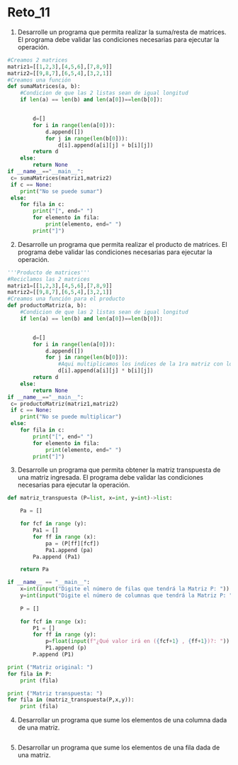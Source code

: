 # Reto_11

1. Desarrolle un programa que permita realizar la suma/resta de matrices. El programa debe validar las condiciones necesarias para ejecutar la operación.

```python
#Creamos 2 matrices
matriz1=[[1,2,3],[4,5,6],[7,8,9]]
matriz2=[[9,8,7],[6,5,4],[3,2,1]]
#Creamos una función
def sumaMatrices(a, b):
    #Condicion de que las 2 listas sean de igual longitud
    if len(a) == len(b) and len(a[0])==len(b[0]):


        d=[]
        for i in range(len(a[0])):
            d.append([])
            for j in range(len(b[0])):
                d[i].append(a[i][j] + b[i][j])
        return d
    else:
        return None
if __name__=="__main__":
 c= sumaMatrices(matriz1,matriz2)
 if c == None:
    print("No se puede sumar")
 else:
    for fila in c:
        print("[", end=" ")
        for elemento in fila:
            print(elemento, end=" ")
        print("]")
```
2. Desarrolle un programa que permita realizar el producto de matrices. El programa debe validar las condiciones necesarias para ejecutar la operación.

```python
'''Producto de matrices'''
#Reciclamos las 2 matrices
matriz1=[[1,2,3],[4,5,6],[7,8,9]]
matriz2=[[9,8,7],[6,5,4],[3,2,1]]
#Creamos una función para el producto
def productoMatriz(a, b):
    #Condicion de que las 2 listas sean de igual longitud
    if len(a) == len(b) and len(a[0])==len(b[0]):


        d=[]
        for i in range(len(a[0])):
            d.append([])
            for j in range(len(b[0])):
                #Aqui multiplicamos los indices de la 1ra matriz con los de la 2da
                d[i].append(a[i][j] * b[i][j])
        return d
    else:
        return None
if __name__=="__main__":
 c= productoMatriz(matriz1,matriz2)
 if c == None:
    print("No se puede multiplicar")
 else:
    for fila in c:
        print("[", end=" ")
        for elemento in fila:
            print(elemento, end=" ")
        print("]")
```
3. Desarrolle un programa que permita obtener la matriz transpuesta de una matriz ingresada. El programa debe validar las condiciones necesarias para ejecutar la operación.

```python
def matriz_transpuesta (P=list, x=int, y=int)->list:

    Pa = []

    for fcf in range (y):
        Pa1 = []
        for ff in range (x):
            pa = (P[ff][fcf])
            Pa1.append (pa)
        Pa.append (Pa1)

    return Pa

if __name__ == "__main__":
    x=int(input("Digite el número de filas que tendrá la Matriz P: "))
    y=int(input("Digite el número de columnas que tendrá la Matriz P: "))
    
    P = []

    for fcf in range (x):
        P1 = []
        for ff in range (y):
            p=float(input(f"¿Qué valor irá en ({fcf+1} , {ff+1})?: "))
            P1.append (p)
        P.append (P1)

print ("Matriz original: ")
for fila in P:
    print (fila)

print ("Matriz transpuesta: ")
for fila in (matriz_transpuesta(P,x,y)):
    print (fila)
```
4. Desarrollar un programa que sume los elementos de una columna dada de una matriz.

```python

```
5. Desarrollar un programa que sume los elementos de una fila dada de una matriz.

```python

```
